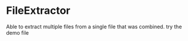# FileExtractor
Able to extract multiple files from a single file that was combined. try the demo file
